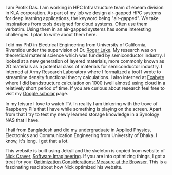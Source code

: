 I am Protik Das. I am working in HPC Infrastructure team of ebeam division in KLA corporation. As part of my job we design air-gapped HPC systems for deep learning applications, the keyword being "air-gapped". We take inspirations from tools designed for cloud systems. Often use them verbatim. Using them in an air-gapped systems has some interesting challenges. I plan to write about them here.

I did my PhD in Electrical Engineering from University of California, Riverside under the supervision of Dr. [Roger Lake](https://intra.ece.ucr.edu/~rlake/). My research was on theoretical material science which was funded by semiconductor industry. I looked at a new generation of layered materials, more commonly known as 2D materials as a potential class of materials for semiconductor industry. I interned at Army Research Laboratory where I formalized a tool I wrote to streamline density functional theory calculations. I also interned at [Exabyte](https://exabyte.io/) where I did bandstructure calculation on 1000 (well almost) using cloud in a relatively short period of time. If you are curious about research feel free to visit my [Google scholar](https://scholar.google.com/citations?user=RcgIf7MAAAAJ&hl=en) page.

In my leisure I love to watch TV. In reality I am tinkering with the trove of Raspberry Pi's that I have while something is playing on the screen. Apart from that I try to test my newly learned storage knowledge in a Synology NAS that I have.

I hail from Bangladesh and did my undergraduate in Applied Physics, Electronics and Communication Engineering from University of Dhaka. I know, it's long. I get that a lot.

This website is built using Jekyll and the skeleton is copied from website of [Nick Craver](https://nickcraver.com/), [Software Imagineering](https://github.com/NickCraver/nickcraver.github.com). If you are into optimizing things, I got a treat for you: [Optimization Considerations: Measure at the Browser](https://nickcraver.com/blog/2015/03/24/optimization-considerations/). This is a fascinating read about how Nick optimized his website.
